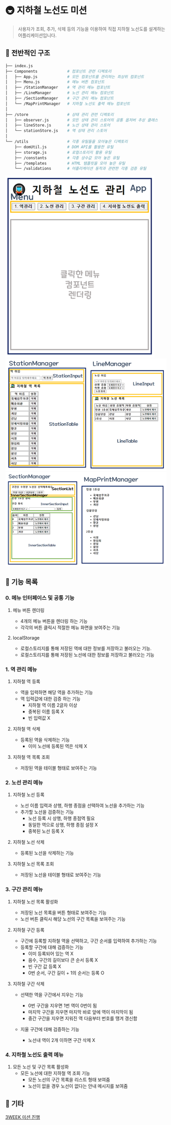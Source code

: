 # 🚇 지하철 노선도 미션

> 사용자가 조회, 추가, 삭제 등의 기능을 이용하여 직접 지하철 노선도를 설계하는 어플리케이션입니다.

## 🚀 전반적인 구조

```sh
├── index.js
├── Components             # 컴포넌트 관련 디렉토리
│   ├── App.js             # 모든 컴포넌트를 관리하는 최상위 컴포넌트
│   ├── Menu.js            # 메뉴 버튼 컴포넌트
│   ├── /StationManager    # 역 관리 메뉴 컴포넌트
│   ├── /LineManager       # 노선 관리 메뉴 컴포넌트
│   ├── /SectionManager    # 구간 관리 메뉴 컴포넌트
│   └── /MapPrintManager   # 지하철 노선도 출력 메뉴 컴포넌트
│
├── /store                 # 상태 관리 관련 디렉토리
│   ├── observer.js        # 모든 상태 관리 스토어의 공통 옵저버 추상 클래스
│   ├── lineStore.js       # 노선 상태 관리 스토어
│   └── stationStore.js    # 역 상태 관리 스토어
│
└── /utils                 # 각종 유틸들을 모아놓은 디렉토리
    ├── domUtil.js         # DOM API를 활용한 유틸
    ├── storage.js         # 로컬스토리지 활용 유틸
    ├── /constants         # 각종 상수값 모아 놓은 유틸
    ├── /templates         # HTML 템플릿을 모아 놓은 유틸
    └── /validations       # 어플리케이션 동작과 관련한 각종 검증 유틸

```

![APP구조1](./images/structure_1.png)
![APP구조2](./images/structure_2.png)
![APP구조3](./images/structure_3.png)

## 🚀 기능 목록

### 0. 메뉴 인터페이스 및 공통 기능

1. 메뉴 버튼 렌더링

   - 4개의 메뉴 버튼을 렌더링 하는 기능
   - 각각의 버튼 클릭시 적절한 메뉴 화면을 보여주는 기능

2. localStorage
   - 로컬스토리지를 통해 저장된 역에 대한 정보를 저장하고 불러오는 기능.
   - 로컬스토리지를 통해 저장된 노선에 대한 정보를 저장하고 불러오는 기능

### 1. 역 관리 메뉴

1. 지하철 역 등록

   - 역을 입력하면 해당 역을 추가하는 기능
   - 역 입력값에 대한 검증 하는 기능
     - 지하철 역 이름 2글자 이상
     - 중복된 이름 등록 X
     - 빈 입력값 X

2. 지하철 역 삭제

   - 등록된 역을 삭제하는 기능
     - 이미 노선에 등록된 역은 삭제 X

3. 지하철 역 목록 조회
   - 저장된 역을 테이블 형태로 보여주는 기능

### 2. 노선 관리 메뉴

1. 지하철 노선 등록

   - 노선 이름 입력과 상행, 하행 종점을 선택하여 노선을 추가하는 기능
   - 추가할 노선을 검증하는 기능
     - 노선 등록 시 상행, 하행 종점역 필요
     - 동일한 역으로 상행, 하행 종점 설정 X
     - 중복된 노선 등록 X

2. 지하철 노선 삭제

   - 등록된 노선을 삭제하는 기능

3. 지하철 노선 목록 조회

   - 저장된 노선을 테이블 형태로 보여주는 기능

### 3. 구간 관리 메뉴

1. 지하철 노선 목록 활성화

   - 저장된 노선 목록을 버튼 형태로 보여주는 기능
   - 노선 버튼 클릭시 해당 노선의 구간 목록을 보여주는 기능

2. 지하철 구간 등록

   - 구간에 등록할 지하철 역을 선택하고, 구간 순서를 입력하여 추가하는 기능
   - 등록할 구간에 대해 검증하는 기능
     - 이미 등록되어 있는 역 X
     - 음수, 구간의 길이보다 큰 순서 등록 X
     - 빈 구간 값 등록 X
     - 0번 순서, 구간 길이 + 1의 순서는 등록 O

3. 지하철 구간 삭제

   - 선택한 역을 구간에서 지우는 기능

     - 0번 구간을 지우면 1번 역이 0번이 됨
     - 마지막 구간을 지우면 마지막 바로 앞에 역이 마지막이 됨
     - 중간 구간을 지우면 지워진 역 다음부터 번호를 땡겨 갱신함

   - 지울 구간에 대해 검증하는 기능
     - 노선내 역이 2개 이하면 구간 삭제 X

### 4. 지하철 노선도 출력 메뉴

1. 모든 노선 및 구간 목록 활성화
   - 모든 노선에 대한 지하철 역 조회 기능
     - 모든 노선의 구간 목록을 리스트 형태 보여줌
     - 노선이 없을 경우 노선이 없다는 안내 메시지를 보여줌

## 🚀 기타

[3WEEK 미션 진행](https://www.notion.so/3WEEK-0584226cc6994eb69918bd1cd9a0477b)
